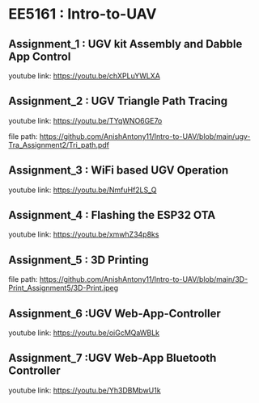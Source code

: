 # EE5161 : Intro-to-UAV 
## Assignment_1 : UGV kit Assembly and Dabble App Control

youtube link: https://youtu.be/chXPLuYWLXA

## Assignment_2 : UGV Triangle Path Tracing

youtube link: https://youtu.be/TYqWNO6GE7o

file path: https://github.com/AnishAntony11/Intro-to-UAV/blob/main/ugv-Tra_Assignment2/Tri_path.pdf

## Assignment_3 : WiFi based UGV Operation

youtube link: https://youtu.be/NmfuHf2LS_Q

## Assignment_4 : Flashing the ESP32 OTA

youtube link: https://youtu.be/xmwhZ34p8ks

## Assignment_5 : 3D Printing

file path: https://github.com/AnishAntony11/Intro-to-UAV/blob/main/3D-Print_Assignment5/3D-Print.jpeg

## Assignment_6 :UGV Web-App-Controller

youtube link: https://youtu.be/oiGcMQaWBLk
## Assignment_7 :UGV Web-App Bluetooth Controller

youtube link: https://youtu.be/Yh3DBMbwU1k
